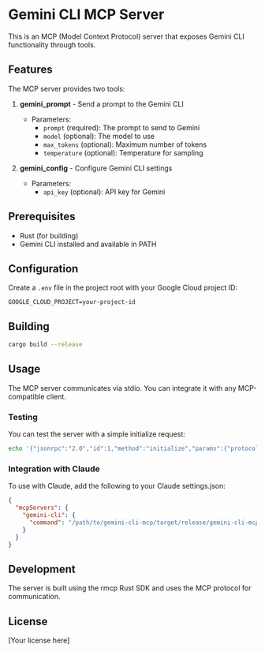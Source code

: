 # Gemini CLI MCP Server

This is an MCP (Model Context Protocol) server that exposes Gemini CLI functionality through tools.

## Features

The MCP server provides two tools:

1. **gemini_prompt** - Send a prompt to the Gemini CLI
   - Parameters:
     - `prompt` (required): The prompt to send to Gemini
     - `model` (optional): The model to use
     - `max_tokens` (optional): Maximum number of tokens
     - `temperature` (optional): Temperature for sampling

2. **gemini_config** - Configure Gemini CLI settings
   - Parameters:
     - `api_key` (optional): API key for Gemini

## Prerequisites

- Rust (for building)
- Gemini CLI installed and available in PATH

## Configuration

Create a `.env` file in the project root with your Google Cloud project ID:

```
GOOGLE_CLOUD_PROJECT=your-project-id
```

## Building

```bash
cargo build --release
```

## Usage

The MCP server communicates via stdio. You can integrate it with any MCP-compatible client.

### Testing

You can test the server with a simple initialize request:

```bash
echo '{"jsonrpc":"2.0","id":1,"method":"initialize","params":{"protocolVersion":"2024-11-05","capabilities":{},"clientInfo":{"name":"test-client","version":"1.0.0"}}}' | ./target/release/gemini-cli-mcp
```

### Integration with Claude

To use with Claude, add the following to your Claude settings.json:

```json
{
  "mcpServers": {
    "gemini-cli": {
      "command": "/path/to/gemini-cli-mcp/target/release/gemini-cli-mcp"
    }
  }
}
```

## Development

The server is built using the rmcp Rust SDK and uses the MCP protocol for communication.

## License

[Your license here]